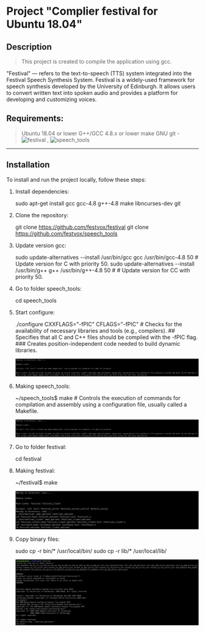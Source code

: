 # Project "Complier festival for Ubuntu 18.04"


## Description
> This project is created to compile the application using gcc.

"Festival" — refers to the text-to-speech (TTS) system integrated into the Festival Speech Synthesis System. Festival is a widely-used framework for speech synthesis developed by the University of Edinburgh. It allows users to convert written text into spoken audio and provides a platform for developing and customizing voices.


Requirements:
-------------------------

> Ubuntu 18.04 or lower
> G++/GCC 4.8.x or lower
> make GNU
> git - ![festival](https://github.com/festvox/festival) , ![speech_tools](https://github.com/festvox/speech_tools)

-------------------------


## Installation 

To install and run the project locally, follow these steps:

1. Install dependencies:

   sudo apt-get install gcc gcc-4.8 g++-4.8 make libncurses-dev git

2. Clone the repository:
   
   git clone https://github.com/festvox/festival
   git clone https://github.com/festvox/speech_tools
   
3. Update version gcc:

   sudo update-alternatives --install /usr/bin/gcc gcc /usr/bin/gcc-4.8 50          # Update version for C with priority 50.
   sudo update-alternatives --install /usr/bin/g++ g++ /usr/bin/g++-4.8 50          # # Update version for CC with priority 50.

4. Go to folder speech_tools:

   cd speech_tools

5. Start configure:

   ./configure CXXFLAGS="-fPIC" CFLAGS="-fPIC"      # Checks for the availability of necessary libraries and tools (e.g., compilers).       ## Specifies that all C and C++ files should be compiled with the -fPIC flag.        ### Creates position-independent code needed to build dynamic libraries.

   ![Succesful configure](https://github.com/ivan19911502/pet_project/blob/festival/png/making%20speech%20tools.png)

6. Making speech_tools:

   ~/speech_tools$ make    # Controls the execution of commands for compilation and assembly using a configuration file, usually called a Makefile.

   ![Succesful make](https://github.com/ivan19911502/pet_project/blob/festival/png/making%20speech%20tools.png)

7. Go to folder festival:

   cd festival

8. Making festival:

   ~/festival$ make

   ![Succesful make](https://github.com/ivan19911502/pet_project/blob/festival/png/making%20festival.png)

9. Copy binary files:

   sudo cp -r bin/* /usr/local/bin/
   sudo cp -r lib/* /usr/local/lib/

   ![Finish](https://github.com/ivan19911502/pet_project/blob/festival/png/finish.png)


